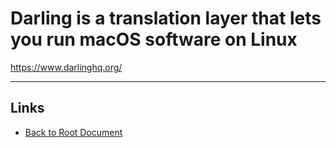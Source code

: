 # Darling is a translation layer that lets you run macOS software on Linux

<https://www.darlinghq.org/>


----
<!-- Footer Begins Here -->
## Links

- [Back to Root Document](../README.md)
